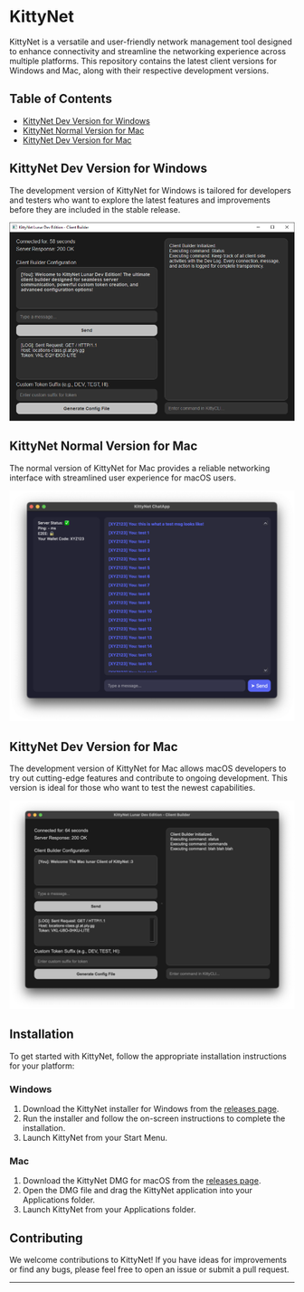 
# KittyNet

KittyNet is a versatile and user-friendly network management tool designed to enhance connectivity and streamline the networking experience across multiple platforms. This repository contains the latest client versions for Windows and Mac, along with their respective development versions.

## Table of Contents

- [KittyNet Dev Version for Windows](#kittynet-dev-version-for-windows)
- [KittyNet Normal Version for Mac](#kittynet-normal-version-for-mac)
- [KittyNet Dev Version for Mac](#kittynet-dev-version-for-mac)

## KittyNet Dev Version for Windows

The development version of KittyNet for Windows is tailored for developers and testers who want to explore the latest features and improvements before they are included in the stable release. 

![KittyNet Dev Version](https://raw.githubusercontent.com/PDXF/KittyNet-Clients-/refs/heads/main/images/image.webp)

## KittyNet Normal Version for Mac

The normal version of KittyNet for Mac provides a reliable networking interface with streamlined user experience for macOS users.

![KittyNet Normal Version on Mac](https://raw.githubusercontent.com/PDXF/KittyNet-Clients-/refs/heads/main/images/3Dv9FF1.webp)

## KittyNet Dev Version for Mac

The development version of KittyNet for Mac allows macOS developers to try out cutting-edge features and contribute to ongoing development. This version is ideal for those who want to test the newest capabilities.

![KittyNet Dev Version on Mac](https://raw.githubusercontent.com/PDXF/KittyNet-Clients-/refs/heads/main/images/o0WrMSN.webp)

## Installation

To get started with KittyNet, follow the appropriate installation instructions for your platform:

### Windows

1. Download the KittyNet installer for Windows from the [releases page](https://github.com/PDXF/KittyNet-Clients-/releases).
2. Run the installer and follow the on-screen instructions to complete the installation.
3. Launch KittyNet from your Start Menu.

### Mac

1. Download the KittyNet DMG for macOS from the [releases page](https://github.com/PDXF/KittyNet-Clients-/releases).
2. Open the DMG file and drag the KittyNet application into your Applications folder.
3. Launch KittyNet from your Applications folder.

## Contributing

We welcome contributions to KittyNet! If you have ideas for improvements or find any bugs, please feel free to open an issue or submit a pull request.

---
